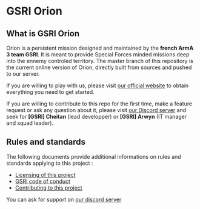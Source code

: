 # GSRI Orion

## What is GSRI Orion

Orion is a persistent mission designed and maintained by the **french ArmA 3 team GSRI**. It is meant to provide Special Forces minded missions deep into the ennemy controled territory. The master branch of this repository is the current online version of Orion, directly built from sources and pushed to our server.

If you are willing to play with us, please visit [our official website](https://www.gsri.team) to obtain everything you need to get started.

If you are willing to contribute to this repo for the first time, make a feature request or ask any question about it, please visit [our Discord server](https://discord.gg/bhMn4jd) and seek for **\[GSRI] Cheitan** (lead developper) or **\[GSRI] Arwyn** (IT manager and squad leader).

## Rules and standards

The following documents provide additional informations on rules and standards applying to this project :

*   [Licensing of this project](./LICENSE.md)
*   [GSRI code of conduct](https://github.com/team-gsri/CodeOfConduct/blob/master/.github/CODE_OF_CONDUCT.md)
*   [Contributing to this project](./CONTRIBUTING.md)

You can ask for support on [our discord server](https://discord.gg/bhMn4jd)